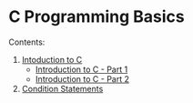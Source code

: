 # C Programming Basics

Contents:

1. [Intoduction to C](<Introduction to C>)
    - [Introduction to C - Part 1](<.\Introduction to C\Intro_to_C(1).md>)
    - [Introduction to C - Part 2](<.\Introduction to C\Intro_to_C(2).md>)
2. [Condition Statements](<Condition Statements>)
